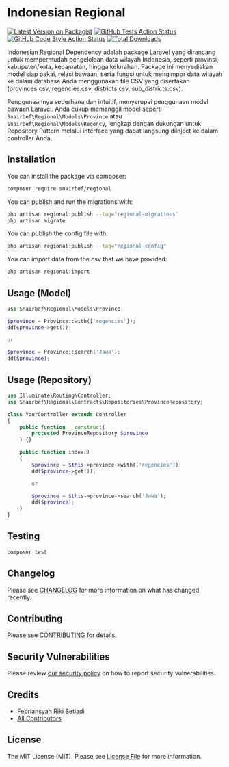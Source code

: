 # Indonesian Regional

[![Latest Version on Packagist](https://img.shields.io/packagist/v/snairbef/regional.svg?style=flat-square)](https://packagist.org/packages/snairbef/regional)
[![GitHub Tests Action Status](https://img.shields.io/github/actions/workflow/status/febryars33/regional/run-tests.yml?branch=main&label=tests&style=flat-square)](https://github.com/snairbef/regional/actions?query=workflow%3Arun-tests+branch%3Amain)
[![GitHub Code Style Action Status](https://img.shields.io/github/actions/workflow/status/febryars33/regional/fix-php-code-style-issues.yml?branch=main&label=code%20style&style=flat-square)](https://github.com/snairbef/regional/actions?query=workflow%3A"Fix+PHP+code+style+issues"+branch%3Amain)
[![Total Downloads](https://img.shields.io/packagist/dt/snairbef/regional.svg?style=flat-square)](https://packagist.org/packages/snairbef/regional)

Indonesian Regional Dependency adalah package Laravel yang dirancang untuk mempermudah pengelolaan data wilayah Indonesia, seperti provinsi, kabupaten/kota, kecamatan, hingga kelurahan. Package ini menyediakan model siap pakai, relasi bawaan, serta fungsi untuk mengimpor data wilayah ke dalam database Anda menggunakan file CSV yang disertakan (provinces.csv, regencies.csv, districts.csv, sub_districts.csv).

Penggunaannya sederhana dan intuitif, menyerupai penggunaan model bawaan Laravel. Anda cukup memanggil model seperti `Snairbef\Regional\Models\Province` atau `Snairbef\Regional\Models\Regency`, lengkap dengan dukungan untuk Repository Pattern melalui interface yang dapat langsung diinject ke dalam controller Anda.

<!-- ## Support us

[<img src="https://github-ads.s3.eu-central-1.amazonaws.com/:package_name.jpg?t=1" width="419px" />](https://spatie.be/github-ad-click/:package_name)

We invest a lot of resources into creating [best in class open source packages](https://spatie.be/open-source). You can support us by [buying one of our paid products](https://spatie.be/open-source/support-us).

We highly appreciate you sending us a postcard from your hometown, mentioning which of our package(s) you are using. You'll find our address on [our contact page](https://spatie.be/about-us). We publish all received postcards on [our virtual postcard wall](https://spatie.be/open-source/postcards). -->

## Installation

You can install the package via composer:

```bash
composer require snairbef/regional
```

You can publish and run the migrations with:

```bash
php artisan regional:publish --tag="regional-migrations"
php artisan migrate
```

You can publish the config file with:

```bash
php artisan regional:publish --tag="regional-config"
```

You can import data from the csv that we have provided:
```bash
php artisan regional:import
```

<!-- This is the contents of the published config file:

```php
return [
];
``` -->

## Usage (Model)

```php
use Snairbef\Regional\Models\Province;

$province = Province::with(['regencies']);
dd($province->get());

or

$province = Province::search('Jawa');
dd($province);
```

## Usage (Repository)

```php
use Illuminate\Routing\Controller;
use Snairbef\Regional\Contracts\Repositories\ProvinceRepository;

class YourController extends Controller
{
    public function __construct(
        protected ProvinceRepository $province
    ) {}

    public function index()
    {
        $province = $this->province->with(['regencies']);
        dd($province->get());

        or

        $province = $this->province->search('Jawa');
        dd($province);
    }
}

```

## Testing

```bash
composer test
```

## Changelog

Please see [CHANGELOG](CHANGELOG.md) for more information on what has changed recently.

## Contributing

Please see [CONTRIBUTING](CONTRIBUTING.md) for details.

## Security Vulnerabilities

Please review [our security policy](../../security/policy) on how to report security vulnerabilities.

## Credits

- [Febriansyah Riki Setiadi](https://github.com/febryars33)
- [All Contributors](../../contributors)

## License

The MIT License (MIT). Please see [License File](LICENSE.md) for more information.
